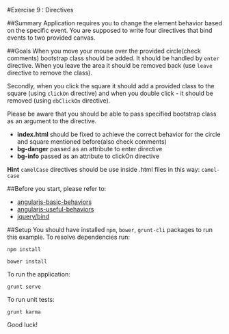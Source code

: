 #Exercise 9 : Directives 

##Summary
Application requires you to change the element behavior based on the specific event. You are supposed to write four directives that bind events to two provided 
canvas. 

##Goals
When you move your mouse over the provided circle(check comments) bootstrap class should be added. It should be handled by `enter` directive.
When you leave the area it should be removed back (use `leave` directive to remove the class). 


Secondly, when you click the square it should add a provided class to the square (using `clickOn` directive) and when you double click - it should be removed
 (using `dbClickOn` directive).

 
 Please be aware that you should be able to pass specified bootstrap class as an argument to the directive.
* **index.html** should be fixed to achieve the correct behavior for the circle and square mentioned before(also check comments)
* **bg-danger** passed as an attribute to enter directive
* **bg-info** passed as an attribute to clickOn directive

**Hint**
`camelCase` directives should be use inside .html files in this way: `camel-case`  

##Before you start, please refer to:
* [angularjs-basic-behaviors](https://egghead.io/lessons/angularjs-basic-behaviors)
* [angularjs-useful-behaviors](https://egghead.io/lessons/angularjs-useful-behaviors)
* [jquery/bind](http://api.jquery.com/bind/)


##Setup
 You should have installed `npm`, `bower`, `grunt-cli`  packages to run this example. To resolve dependencies run:

```
npm install
```

```
bower install
```

To run the application:

```
grunt serve
```

To run unit tests:

```
grunt karma
```

Good luck!
